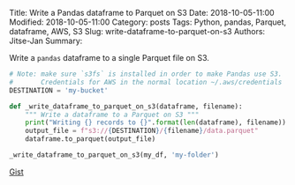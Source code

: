 Title: Write a Pandas dataframe to Parquet on S3
Date: 2018-10-05-11:00
Modified: 2018-10-05-11:00
Category: posts
Tags: Python, pandas, Parquet, dataframe, AWS, S3
Slug: write-dataframe-to-parquet-on-s3
Authors: Jitse-Jan
Summary: 

Write a `pandas` dataframe to a single Parquet file on S3.

```python
# Note: make sure `s3fs` is installed in order to make Pandas use S3.
#       Credentials for AWS in the normal location ~/.aws/credentials
DESTINATION = 'my-bucket'

def _write_dataframe_to_parquet_on_s3(dataframe, filename):
    """ Write a dataframe to a Parquet on S3 """
    print("Writing {} records to {}".format(len(dataframe), filename))
    output_file = f"s3://{DESTINATION}/{filename}/data.parquet"
    dataframe.to_parquet(output_file)

_write_dataframe_to_parquet_on_s3(my_df, 'my-folder')
```

[Gist](https://gist.github.com/jitsejan/557124bcbaf0780ab4efc6054199550a)